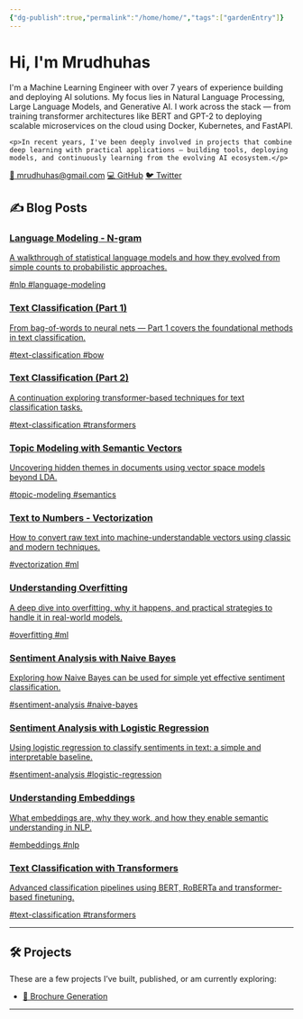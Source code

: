 ```yaml
---
{"dg-publish":true,"permalink":"/home/home/","tags":["gardenEntry"]}
---
```



<div class="profile-section">
  <h1>Hi, I'm Mrudhuhas</h1>
  
  <div class="profile-bio">
    <p>I'm a Machine Learning Engineer with over 7 years of experience building and deploying AI solutions. My focus lies in Natural Language Processing, Large Language Models, and Generative AI. I work across the stack — from training transformer architectures like BERT and GPT-2 to deploying scalable microservices on the cloud using Docker, Kubernetes, and FastAPI.</p>
    
    <p>In recent years, I've been deeply involved in projects that combine deep learning with practical applications — building tools, deploying models, and continuously learning from the evolving AI ecosystem.</p>
  </div>
  
  <div class="contact-links">
    <a href="mailto:mrudhuhas@gmail.com">📧 mrudhuhas@gmail.com</a>
    <a href="https://github.com/MrudhuhasM">💻 GitHub</a>
    <a href="https://x.com/_mrudhu_">🐦 Twitter</a>
  </div>
</div>

<div class="section-heading">
  <h2 id="blog-posts">✍️ Blog Posts</h2>
</div>

<div class="blog-grid">

<div class="blog-card">
  <a href="/Language Modeling - N-gram">
    <h3>Language Modeling - N-gram</h3>
    <p class="description">A walkthrough of statistical language models and how they evolved from simple counts to probabilistic approaches.</p>
    <div class="tags">
      <span class="tag">#nlp</span>
      <span class="tag">#language-modeling</span>
    </div>
  </a>
</div>

<div class="blog-card">
  <a href="/Text classification from BOW to Transformers (1)">
    <h3>Text Classification (Part 1)</h3>
    <p class="description">From bag-of-words to neural nets — Part 1 covers the foundational methods in text classification.</p>
    <div class="tags">
      <span class="tag">#text-classification</span>
      <span class="tag">#bow</span>
    </div>
  </a>
</div>

<div class="blog-card">
  <a href="/Text classification from BOW to Transformers (2)">
    <h3>Text Classification (Part 2)</h3>
    <p class="description">A continuation exploring transformer-based techniques for text classification tasks.</p>
    <div class="tags">
      <span class="tag">#text-classification</span>
      <span class="tag">#transformers</span>
    </div>
  </a>
</div>

<div class="blog-card">
  <a href="/Topic Modeling with Semantic Vectors">
    <h3>Topic Modeling with Semantic Vectors</h3>
    <p class="description">Uncovering hidden themes in documents using vector space models beyond LDA.</p>
    <div class="tags">
      <span class="tag">#topic-modeling</span>
      <span class="tag">#semantics</span>
    </div>
  </a>
</div>

<div class="blog-card">
  <a href="/Transforming Text into Numbers for Machine Learning - Vectorization">
    <h3>Text to Numbers - Vectorization</h3>
    <p class="description">How to convert raw text into machine-understandable vectors using classic and modern techniques.</p>
    <div class="tags">
      <span class="tag">#vectorization</span>
      <span class="tag">#ml</span>
    </div>
  </a>
</div>

<div class="blog-card">
  <a href="/Understanding Overfitting in Machine Learning">
    <h3>Understanding Overfitting</h3>
    <p class="description">A deep dive into overfitting, why it happens, and practical strategies to handle it in real-world models.</p>
    <div class="tags">
      <span class="tag">#overfitting</span>
      <span class="tag">#ml</span>
    </div>
  </a>
</div>

<div class="blog-card">
  <a href="/Sentiment Analysis with Naive Bayes Classifier">
    <h3>Sentiment Analysis with Naive Bayes</h3>
    <p class="description">Exploring how Naive Bayes can be used for simple yet effective sentiment classification.</p>
    <div class="tags">
      <span class="tag">#sentiment-analysis</span>
      <span class="tag">#naive-bayes</span>
    </div>
  </a>
</div>

<div class="blog-card">
  <a href="/Sentiment Analysis with Logistic Regression">
    <h3>Sentiment Analysis with Logistic Regression</h3>
    <p class="description">Using logistic regression to classify sentiments in text: a simple and interpretable baseline.</p>
    <div class="tags">
      <span class="tag">#sentiment-analysis</span>
      <span class="tag">#logistic-regression</span>
    </div>
  </a>
</div>

<div class="blog-card">
  <a href="/Embeddings">
    <h3>Understanding Embeddings</h3>
    <p class="description">What embeddings are, why they work, and how they enable semantic understanding in NLP.</p>
    <div class="tags">
      <span class="tag">#embeddings</span>
      <span class="tag">#nlp</span>
    </div>
  </a>
</div>

<div class="blog-card">
  <a href="/Text Classification with Transformers">
    <h3>Text Classification with Transformers</h3>
    <p class="description">Advanced classification pipelines using BERT, RoBERTa and transformer-based finetuning.</p>
    <div class="tags">
      <span class="tag">#text-classification</span>
      <span class="tag">#transformers</span>
    </div>
  </a>
</div>

---

## 🛠️ Projects

These are a few projects I’ve built, published, or am currently exploring:

- [🧾 Brochure Generation](https://github.com/MrudhuhasM/brochure-generation)

---

